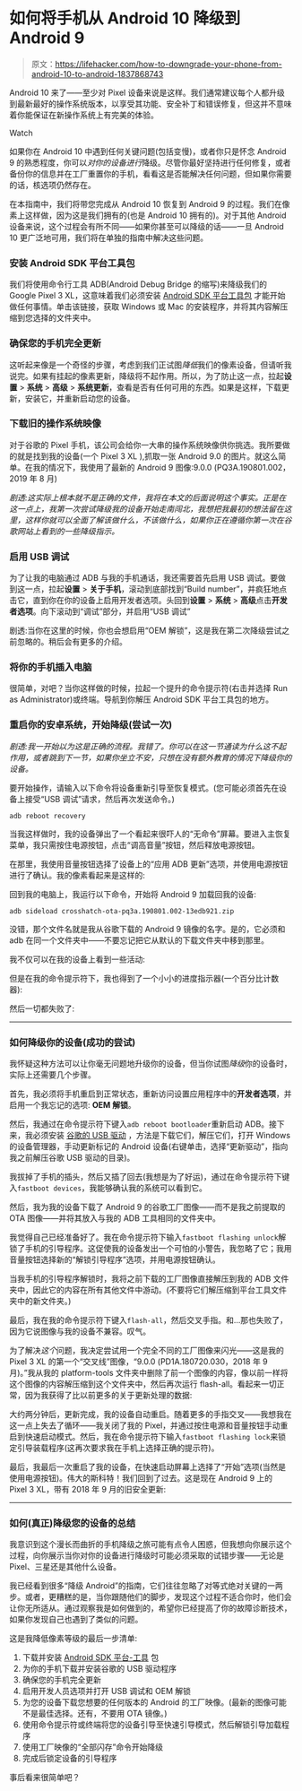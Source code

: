# 如何将手机从 Android 10 降级到 Android 9

> 原文：<https://lifehacker.com/how-to-downgrade-your-phone-from-android-10-to-android-1837868743>

Android 10 来了——至少对 Pixel 设备来说是这样。我们通常建议每个人都升级到最新最好的操作系统版本，以享受其功能、安全补丁和错误修复，但这并不意味着你能保证在新操作系统上有完美的体验。

Watch

如果你在 Android 10 中遇到任何关键问题(包括变慢)，或者你只是怀念 Android 9 的熟悉程度，你可以*对你的设备进行*降级。尽管你最好坚持进行任何修复，或者备份你的信息并在工厂重置你的手机，看看这是否能解决任何问题，但如果你需要的话，核选项仍然存在。

在本指南中，我们将带您完成从 Android 10 恢复到 Android 9 的过程。我们在像素上这样做，因为这是我们拥有的(也是 Android 10 拥有的)。对于其他 Android 设备来说，这个过程会有所不同——如果你甚至可以降级的话——一旦 Android 10 更广泛地可用，我们将在单独的指南中解决这些问题。

### 安装 Android SDK 平台工具包

我们将使用命令行工具 ADB(Android Debug Bridge 的缩写)来降级我们的 Google Pixel 3 XL，这意味着我们必须安装 [Android SDK 平台工具包](https://developer.android.com/studio/releases/platform-tools.html) 才能开始做任何事情。单击该链接，获取 Windows 或 Mac 的安装程序，并将其内容解压缩到您选择的文件夹中。

### 确保您的手机完全更新

这听起来像是一个奇怪的步骤，考虑到我们正试图*降低*我们的像素设备，但请听我说完。如果有挂起的像素更新，降级将不起作用。所以，为了防止这一点，拉起**设置** > **系统** > **高级** > **系统更新**，查看是否有任何可用的东西。如果是这样，下载更新，安装它，并重新启动您的设备。

### 下载旧的操作系统映像

对于谷歌的 Pixel 手机，该公司会给你一大串的操作系统映像供你挑选。我所要做的就是找到我的设备(一个 Pixel 3 XL ),抓取一张 Android 9.0 的图片。就这么简单。在我的情况下，我使用了最新的 Android 9 图像:9.0.0 (PQ3A.190801.002，2019 年 8 月)

*剧透:这实际上根本就不是正确的文件，我将在本文的后面说明这个事实。正是在这一点上，我第一次尝试降级我的设备开始走南闯北，我想把我最初的想法留在这里，这样你就可以全面了解该做什么，不该做什么，如果你正在遵循你第一次在谷歌网站上看到的一些降级指示。*

### 启用 USB 调试

为了让我的电脑通过 ADB 与我的手机通话，我还需要首先启用 USB 调试。要做到这一点，拉起**设置** > **关于手机**，滚动到底部找到“Build number”，并疯狂地点击它，直到你在你的设备上启用开发者选项。头回到**设置** > **系统** > **高级**点击**开发者选项**。向下滚动到“调试”部分，并启用“USB 调试”

剧透:当你在这里的时候，你也会想启用“OEM 解锁”，这是我在第二次降级尝试之前忽略的。稍后会有更多的介绍。

### 将你的手机插入电脑

很简单，对吧？当你这样做的时候，拉起一个提升的命令提示符(右击并选择 Run as Administrator)或终端。导航到你解压 Android SDK 平台工具包的地方。

### 重启你的安卓系统，开始降级(尝试一次)

*剧透:我一开始以为这是正确的流程。我错了。你可以在这一节通读为什么这不起作用，或者跳到下一节，如果你坐立不安，只想在没有额外教育的情况下降级你的设备。*

要开始操作，请输入以下命令将设备重新引导至恢复模式。(您可能必须首先在设备上接受“USB 调试”请求，然后再次发送命令。)

`adb reboot recovery`

当我这样做时，我的设备弹出了一个看起来很吓人的“无命令”屏幕。要进入主恢复菜单，我只需按住电源按钮，点击“调高音量”按钮，然后释放电源按钮。

在那里，我使用音量按钮选择了设备上的“应用 ADB 更新”选项，并使用电源按钮进行了确认。我的像素看起来是这样的:

回到我的电脑上，我运行以下命令，开始将 Android 9 加载回我的设备:

`adb sideload crosshatch-ota-pq3a.190801.002-13edb921.zip`

没错，那个文件名就是我从谷歌下载的 Android 9 镜像的名字。是的，它必须和 adb 在同一个文件夹中——不要忘记把它从默认的下载文件夹中移到那里。

我不仅可以在我的设备上看到一些活动:

但是在我的命令提示符下，我也得到了一个小小的进度指示器(一个百分比计数器):

然后一切都失败了:

* * *

### 如何降级你的设备(成功的尝试)

我怀疑这种方法可以让你毫无问题地升级你的设备，但当你试图*降级*你的设备时，实际上还需要几个步骤。

首先，我必须将手机重启到正常状态，重新访问设置应用程序中的**开发者选项**，并启用一个我忘记的选项: **OEM 解锁**。

然后，我通过在命令提示符下键入`adb reboot bootloader`重新启动 ADB。接下来，我必须安装 [谷歌的 USB 驱动](https://developer.android.com/studio/run/win-usb.html) ，方法是下载它们，解压它们，打开 Windows 的设备管理器，手动更新标记的 Android 设备(右键单击，选择“更新驱动”，指向我之前解压谷歌 USB 驱动的目录)。

我拔掉了手机的插头，然后又插了回去(我想是为了好运)，通过在命令提示符下键入`fastboot devices`，我能够确认我的系统可以看到它。

然后，我为我的设备下载了 Android 9 的谷歌工厂图像——而不是我之前提取的 OTA 图像——并将其放入与我的 ADB 工具相同的文件夹中。

我觉得自己已经准备好了。我在命令提示符下输入`fastboot flashing unlock`解锁了手机的引导程序。这促使我的设备发出一个可怕的小警告，我忽略了它；我用音量按钮选择新的“解锁引导程序”选项，并用电源按钮确认。

当我手机的引导程序解锁时，我将之前下载的工厂图像直接解压到我的 ADB 文件夹中，因此它的内容在所有其他文件中游动。(不要将它们解压缩到平台工具文件夹中的新文件夹。)

最后，我在我的命令提示符下键入`flash-all`，然后交叉手指。和...那也失败了，因为它说图像与我的设备不兼容。叹气。

为了解决*这个*问题，我决定尝试用一个完全不同的工厂图像来闪光——这是我的 Pixel 3 XL 的第一个“交叉线”图像，“9.0.0 (PD1A.180720.030，2018 年 9 月)。”我从我的 platform-tools 文件夹中删除了前一个图像的内容，像以前一样将这个图像的内容解压缩到这个文件夹中，然后再次运行 flash-all。看起来一切正常，因为我获得了比以前更多的关于更新处理的数据:

大约两分钟后，更新完成，我的设备自动重启。随着更多的手指交叉——我想我在这一点上失去了循环——我关闭了我的 Pixel，并通过按住电源和音量按钮手动重启到快速启动模式。然后，我在命令提示符下输入`fastboot flashing lock`来锁定引导装载程序(这再次要求我在手机上选择正确的提示符)。

最后，我最后一次重启了我的设备，在快速启动屏幕上选择了“开始”选项(当然是使用电源按钮)。伟大的斯科特！我们回到了过去。这是现在 Android 9 上的 Pixel 3 XL，带有 2018 年 9 月的旧安全更新:

* * *

### 如何(真正)降级您的设备的总结

我意识到这个漫长而曲折的手机降级之旅可能有点令人困惑，但我想向你展示这个过程，向你展示当你对你的设备进行降级时可能必须采取的试错步骤——无论是 Pixel、三星还是其他什么设备。

我已经看到很多“降级 Android”的指南，它们往往忽略了对等式绝对关键的一两步。或者，更糟糕的是，当你跟随他们的脚步，发现这个过程不适合你时，他们会让你无所适从。通过观察我是如何做到的，希望你已经提高了你的故障诊断技术，如果你发现自己也遇到了类似的问题。

这是我降低像素等级的最后一步清单:

1.  下载并安装 [Android SDK 平台-工具](https://developer.android.com/studio/releases/platform-tools.html) 包
2.  为你的手机下载并安装谷歌的 USB 驱动程序
3.  确保您的手机完全更新
4.  启用开发人员选项并打开 USB 调试和 OEM 解锁
5.  为您的设备下载您想要的任何版本的 Android 的工厂映像。(最新的图像可能不是最佳选择。还有，不要用 OTA 镜像。)
6.  使用命令提示符或终端将您的设备引导至快速引导模式，然后解锁引导加载程序
7.  使用工厂映像的“全部闪存”命令开始降级
8.  完成后锁定设备的引导程序

事后看来很简单吧？